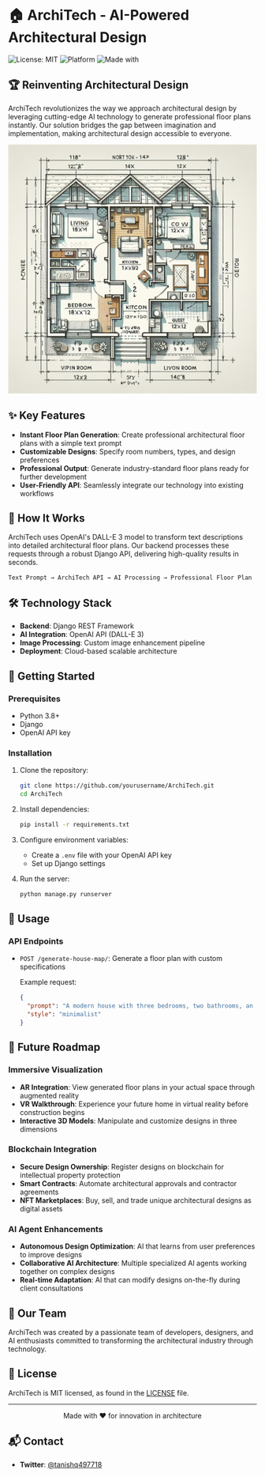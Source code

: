# 🏠 ArchiTech - AI-Powered Architectural Design

![License: MIT](https://img.shields.io/badge/License-MIT-blue.svg)
![Platform](https://img.shields.io/badge/platform-Web-brightgreen)
![Made with](https://img.shields.io/badge/made%20with-Python%20%7C%20Django%20%7C%20OpenAI-blue)

## 🏆 Reinventing Architectural Design

ArchiTech revolutionizes the way we approach architectural design by leveraging cutting-edge AI technology to generate professional floor plans instantly. Our solution bridges the gap between imagination and implementation, making architectural design accessible to everyone.

![ArchiTech](./gi/IMG-20250301-WA0063.jpg)

## ✨ Key Features

- **Instant Floor Plan Generation**: Create professional architectural floor plans with a simple text prompt
- **Customizable Designs**: Specify room numbers, types, and design preferences
- **Professional Output**: Generate industry-standard floor plans ready for further development
- **User-Friendly API**: Seamlessly integrate our technology into existing workflows

## 🧠 How It Works

ArchiTech uses OpenAI's DALL-E 3 model to transform text descriptions into detailed architectural floor plans. Our backend processes these requests through a robust Django API, delivering high-quality results in seconds.

```
Text Prompt → ArchiTech API → AI Processing → Professional Floor Plan
```

## 🛠️ Technology Stack

- **Backend**: Django REST Framework
- **AI Integration**: OpenAI API (DALL-E 3)
- **Image Processing**: Custom image enhancement pipeline
- **Deployment**: Cloud-based scalable architecture

## 🚀 Getting Started

### Prerequisites

- Python 3.8+
- Django
- OpenAI API key

### Installation

1. Clone the repository:
   ```bash
   git clone https://github.com/yourusername/ArchiTech.git
   cd ArchiTech
   ```

2. Install dependencies:
   ```bash
   pip install -r requirements.txt
   ```

3. Configure environment variables:
   - Create a `.env` file with your OpenAI API key
   - Set up Django settings

4. Run the server:
   ```bash
   python manage.py runserver
   ```

## 📖 Usage

### API Endpoints

- `POST /generate-house-map/`: Generate a floor plan with custom specifications
  
  Example request:
  ```json
  {
    "prompt": "A modern house with three bedrooms, two bathrooms, an open kitchen, and a home office",
    "style": "minimalist"
  }
  ```

## 🔮 Future Roadmap

### Immersive Visualization

- **AR Integration**: View generated floor plans in your actual space through augmented reality
- **VR Walkthrough**: Experience your future home in virtual reality before construction begins
- **Interactive 3D Models**: Manipulate and customize designs in three dimensions

### Blockchain Integration

- **Secure Design Ownership**: Register designs on blockchain for intellectual property protection
- **Smart Contracts**: Automate architectural approvals and contractor agreements
- **NFT Marketplaces**: Buy, sell, and trade unique architectural designs as digital assets

### AI Agent Enhancements

- **Autonomous Design Optimization**: AI that learns from user preferences to improve designs
- **Collaborative AI Architecture**: Multiple specialized AI agents working together on complex designs
- **Real-time Adaptation**: AI that can modify designs on-the-fly during client consultations

## 👥 Our Team

ArchiTech was created by a passionate team of developers, designers, and AI enthusiasts committed to transforming the architectural industry through technology.

## 📄 License

ArchiTech is MIT licensed, as found in the [LICENSE](./LICENSE) file.

---

<p align="center">Made with ❤️ for innovation in architecture</p>

## 📬 Contact

- **Twitter**: [@tanishq497718](https://x.com/tanishq497718)
